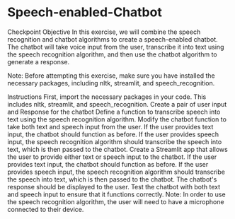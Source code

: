 # Speech-enabled-Chatbot

Checkpoint Objective
In this exercise, we will combine the speech recognition and chatbot algorithms to create a speech-enabled chatbot. The chatbot will take voice input from the user, transcribe it into text using the speech recognition algorithm, and then use the chatbot algorithm to generate a response.

Note: Before attempting this exercise, make sure you have installed the necessary packages, including nltk, streamlit, and speech_recognition.

Instructions
First, import the necessary packages in your code. This includes nltk, streamlit, and speech_recognition.
Create a pair of user input and Response for the chatbot
Define a function to transcribe speech into text using the speech recognition algorithm.
Modify the chatbot function to take both text and speech input from the user. If the user provides text input, the chatbot should function as before. If the user provides speech input, the speech recognition algorithm should transcribe the speech into text, which is then passed to the chatbot.
Create a Streamlit app that allows the user to provide either text or speech input to the chatbot. If the user provides text input, the chatbot should function as before. If the user provides speech input, the speech recognition algorithm should transcribe the speech into text, which is then passed to the chatbot. The chatbot's response should be displayed to the user.
Test the chatbot with both text and speech input to ensure that it functions correctly.
Note: In order to use the speech recognition algorithm, the user will need to have a microphone connected to their device.
